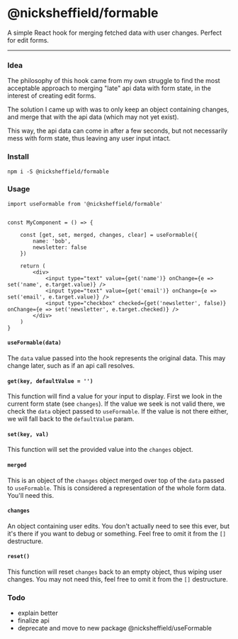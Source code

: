 # @nicksheffield/formable

A simple React hook for merging fetched data with user changes. Perfect for edit forms.

---

### Idea

The philosophy of this hook came from my own struggle to find the most acceptable approach to merging "late" api data with form state, in the interest of creating edit forms.

The solution I came up with was to only keep an object containing changes, and merge that with the api data (which may not yet exist).

This way, the api data can come in after a few seconds, but not necessarily mess with form state, thus leaving any user input intact.

### Install

```
npm i -S @nicksheffield/formable
```

### Usage

```
import useFormable from '@nicksheffield/formable'


const MyComponent = () => {

	const [get, set, merged, changes, clear] = useFormable({
		name: 'bob',
		newsletter: false
	})

	return (
		<div>
			<input type="text" value={get('name')} onChange={e => set('name', e.target.value)} />
			<input type="text" value={get('email')} onChange={e => set('email', e.target.value)} />
			<input type="checkbox" checked={get('newsletter', false)} onChange={e => set('newsletter', e.target.checked)} />
		</div>
	)
}
```

#### `useFormable(data)`

The `data` value passed into the hook represents the original data. This may change later, such as if an api call resolves.

#### `get(key, defaultValue = '')`

This function will find a value for your input to display. First we look in the current form state (see `changes`). If the value we seek is not valid there, we check the `data` object passed to `useFormable`. If the value is not there either, we will fall back to the `defaultValue` param.

#### `set(key, val)`

This function will set the provided value into the `changes` object.

#### `merged`

This is an object of the `changes` object merged over top of the `data` passed to `useFormable`. This is considered a representation of the whole form data. You'll need this.

#### `changes`

An object containing user edits. You don't actually need to see this ever, but it's there if you want to debug or something. Feel free to omit it from the `[]` destructure.

#### `reset()`

This function will reset `changes` back to an empty object, thus wiping user changes. You may not need this, feel free to omit it from the `[]` destructure.

### Todo

-   explain better
-   finalize api
-   deprecate and move to new package @nicksheffield/useFormable
